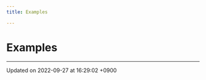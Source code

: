 ```yaml
---
title: Examples

---
```


# Examples







-------------------------------

Updated on 2022-09-27 at 16:29:02 +0900
